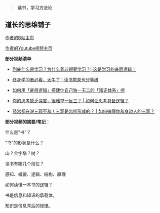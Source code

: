 > **读书，学习方法论**

## 道长的思维铺子
[作者的B站主页](https://space.bilibili.com/446630510)

[作者的Youtube视频主页](https://www.youtube.com/@%E7%A8%8B%E9%A9%BF-i5j/videos)

**部分视频清单**:

- [到底什么是学习？为什么我非得要学习？| 这是学习的底层逻辑！](https://www.bilibili.com/video/BV1GYsrefE9n/)

- [终身学习者必看，太牛了 | 读书原来也分等级](https://www.youtube.com/watch?v=JOIkVIPzeK0)

- [如何用「底层逻辑」搭建你自己独一无二的「知识体系」呢](https://www.youtube.com/watch?v=tGBt3RNyTHo)

- [你的思考缺乏深度，很难举一反三？ | 如何让思考具备逻辑？](https://www.youtube.com/watch?v=yEwdpLSRrP8)

- [经常都在说三观不和！三观是怎样形成的？ | 如何搞懂你和身边人的三观？](https://www.youtube.com/watch?v=95A1nhRrYs0)


**部分视频的摘要/笔记**：

什么是"书”？

"书”的形状是什么？

山？金字塔？树？

读书有哪几个段位？

感知、概要、逻辑、结构、原理

如何读懂一本书的逻辑？

书是信息和知识的承载体。

知识是信息背后的规律。